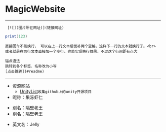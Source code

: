 # MagicWebsite
---

```
 [![](图片所在网址)](链接网址)
 ``` 
 ```lua
 print(123)
 ```
 ```
直接回车不能换行， 可以在上一行文本后面补两个空格，这样下一行的文本就换行了。<br>      
或者就是在两行文本直接加一个空行。也能实现换行效果，不过这个行间距有点大
```
```
锚点语法  
跳转到各个标签，名称改为小写
[点击跳转](#readme)
```
---
* 资源网站
  * [UnityList](https://unitylist.com "Welcome to the best Unity3D open source search engine")`收集github上的unity开源项目`  
* 昵称：果冻虾仁
- 别名：隔壁老王
- 别名：隔壁老王
* 英文名：Jelly
